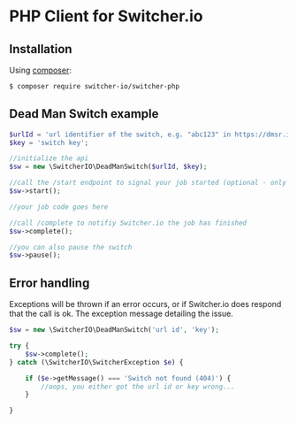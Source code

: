 # PHP Client for Switcher.io

## Installation

Using [composer](https://packagist.org/packages/switcher-io/switcher-php):

```bash
$ composer require switcher-io/switcher-php
```

## Dead Man Switch example

```php
$urlId = 'url identifier of the switch, e.g. "abc123" in https://dmsr.io/abc123.';
$key = 'switch key';

//initialize the api
$sw = new \SwitcherIO\DeadManSwitch($urlId, $key);

//call the /start endpoint to signal your job started (optional - only used if your switch has a max run time set)
$sw->start();

//your job code goes here

//call /complete to notifiy Switcher.io the job has finished
$sw->complete();

//you can also pause the switch
$sw->pause();
```

## Error handling

Exceptions will be thrown if an error occurs, or if Switcher.io does respond that the call is ok. The exception 
message detailing the issue.

```php
$sw = new \SwitcherIO\DeadManSwitch('url id', 'key');

try {
    $sw->complete();
} catch (\SwitcherIO\SwitcherException $e) {

    if ($e->getMessage() === 'Switch not found (404)') {
        //oops, you either got the url id or key wrong...
    }

}

```